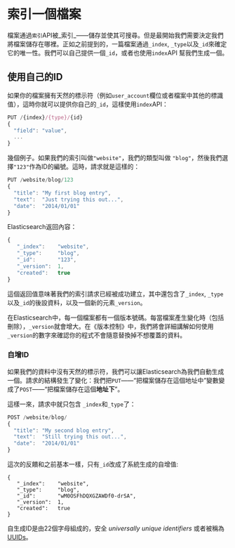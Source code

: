 # 索引一個檔案

檔案通過`索引`API被_索引_——儲存並使其可搜尋。但是最開始我們需要決定我們將檔案儲存在哪裡。正如之前提到的，一篇檔案通過`_index`, `_type`以及`_id`來確定它的唯一性。我們可以自己提供一個`_id`，或者也使用`index`API 幫我們生成一個。


## 使用自己的ID

如果你的檔案擁有天然的標示符（例如`user_account`欄位或者檔案中其他的標識值），這時你就可以提供你自己的`_id`，這樣使用`index`API：

```js
PUT /{index}/{type}/{id}
{
  "field": "value",
  ...
}
```
幾個例子。如果我們的索引叫做`"website"`，我們的類型叫做 `"blog"`，然後我們選擇`"123"`作為ID的編號。這時，請求就是這樣的：
```js
PUT /website/blog/123
{
  "title": "My first blog entry",
  "text":  "Just trying this out...",
  "date":  "2014/01/01"
}
```

Elasticsearch返回內容：

```js
{
   "_index":    "website",
   "_type":     "blog",
   "_id":       "123",
   "_version":  1,
   "created":   true
}
```
這個返回值意味著我們的索引請求已經被成功建立，其中還包含了`_index`, `_type`以及`_id`的後設資料，以及一個新的元素`_version`。

在Elasticsearch中，每一個檔案都有一個版本號碼。每當檔案產生變化時（包括刪除），`_version`就會增大。在《版本控制》中，我們將會詳細講解如何使用`_version`的數字來確認你的程式不會隨意替換掉不想覆蓋的資料。

### 自增ID

如果我們的資料中沒有天然的標示符，我們可以讓Elasticsearch為我們自動生成一個。請求的結構發生了變化：我們把`PUT`——“把檔案儲存在這個地址中”變數變成了`POST`——“把檔案儲存在這個**地址下**”。

這樣一來，請求中就只包含 `_index`和`_type`了：

```js
POST /website/blog/
{
  "title": "My second blog entry",
  "text":  "Still trying this out...",
  "date":  "2014/01/01"
}
```

這次的反饋和之前基本一樣，只有`_id`改成了系統生成的自增值:

```
{
   "_index":    "website",
   "_type":     "blog",
   "_id":       "wM0OSFhDQXGZAWDf0-drSA",
   "_version":  1,
   "created":   true
}
```
自生成ID是由22個字母組成的，安全
_universally unique identifiers_ 或者被稱為[UUIDs](http://baike.baidu.com/view/1052579.htm?fr=aladdin)。




